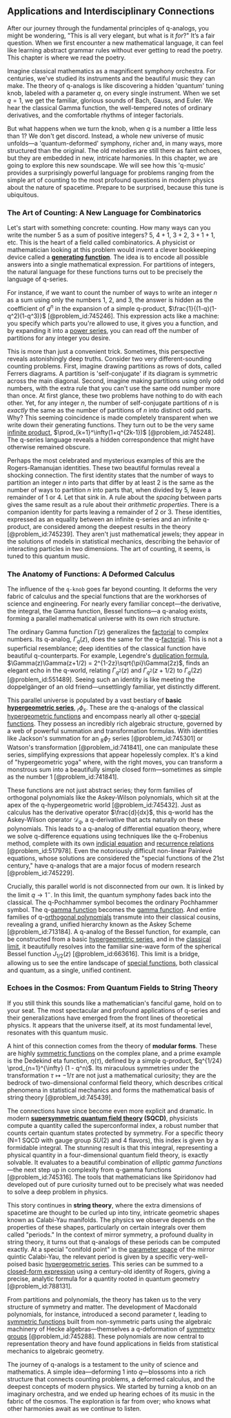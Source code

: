 ## Applications and Interdisciplinary Connections

After our journey through the fundamental principles of q-analogs, you might be wondering, "This is all very elegant, but what is it *for*?" It’s a fair question. When we first encounter a new mathematical language, it can feel like learning abstract grammar rules without ever getting to read the poetry. This chapter is where we read the poetry.

Imagine classical mathematics as a magnificent symphony orchestra. For centuries, we've studied its instruments and the beautiful music they can make. The theory of q-analogs is like discovering a hidden 'quantum' tuning knob, labeled with a parameter $q$, on every single instrument. When we set $q=1$, we get the familiar, glorious sounds of Bach, Gauss, and Euler. We hear the classical Gamma function, the well-tempered notes of ordinary derivatives, and the comfortable rhythms of integer factorials.

But what happens when we turn the knob, when $q$ is a number a little less than 1? We don't get discord. Instead, a whole new universe of music unfolds—a 'quantum-deformed' symphony, richer and, in many ways, more structured than the original. The old melodies are still there as faint echoes, but they are embedded in new, intricate harmonies. In this chapter, we are going to explore this new soundscape. We will see how this 'q-music' provides a surprisingly powerful language for problems ranging from the simple art of counting to the most profound questions in modern physics about the nature of spacetime. Prepare to be surprised, because this tune is ubiquitous.

### The Art of Counting: A New Language for Combinatorics

Let's start with something concrete: counting. How many ways can you write the number 5 as a sum of positive integers? $5$, $4+1$, $3+2$, $3+1+1$, etc. This is the heart of a field called combinatorics. A physicist or mathematician looking at this problem would invent a clever bookkeeping device called a **[generating function](@article_id:152210)**. The idea is to encode all possible answers into a single mathematical expression. For partitions of integers, the natural language for these functions turns out to be precisely the language of q-series.

For instance, if we want to count the number of ways to write an integer $n$ as a sum using only the numbers 1, 2, and 3, the answer is hidden as the coefficient of $q^n$ in the expansion of a simple q-product, $\frac{1}{(1-q)(1-q^2)(1-q^3)}$ [@problem_id:745246]. This expression acts like a machine: you specify which parts you're allowed to use, it gives you a function, and by expanding it into a [power series](@article_id:146342), you can read off the number of partitions for any integer you desire.

This is more than just a convenient trick. Sometimes, this perspective reveals astonishingly deep truths. Consider two very different-sounding counting problems. First, imagine drawing partitions as rows of dots, called Ferrers diagrams. A partition is 'self-conjugate' if its diagram is symmetric across the main diagonal. Second, imagine making partitions using only odd numbers, with the extra rule that you can't use the same odd number more than once. At first glance, these two problems have nothing to do with each other. Yet, for any integer $n$, the number of self-conjugate partitions of $n$ is *exactly* the same as the number of partitions of $n$ into distinct odd parts. Why? This seeming coincidence is made completely transparent when we write down their generating functions. They turn out to be the very same [infinite product](@article_id:172862), $\prod_{k=1}^\infty(1+q^{2k-1})$ [@problem_id:745248]. The q-series language reveals a hidden correspondence that might have otherwise remained obscure.

Perhaps the most celebrated and mysterious examples of this are the Rogers-Ramanujan identities. These two beautiful formulas reveal a shocking connection. The first identity states that the number of ways to partition an integer $n$ into parts that differ by at least 2 is the same as the number of ways to partition $n$ into parts that, when divided by 5, leave a remainder of 1 or 4. Let that sink in. A rule about the *spacing* between parts gives the same result as a rule about their *arithmetic properties*. There is a companion identity for parts leaving a remainder of 2 or 3. These identities, expressed as an equality between an infinite q-series and an infinite q-product, are considered among the deepest results in the theory [@problem_id:745239]. They aren't just mathematical jewels; they appear in the solutions of models in statistical mechanics, describing the behavior of interacting particles in two dimensions. The art of counting, it seems, is tuned to this quantum music.

### The Anatomy of Functions: A Deformed Calculus

The influence of the `q-knob` goes far beyond counting. It deforms the very fabric of calculus and the special functions that are the workhorses of science and engineering. For nearly every familiar concept—the derivative, the integral, the Gamma function, Bessel functions—a q-analog exists, forming a parallel mathematical universe with its own rich structure.

The ordinary Gamma function $\Gamma(z)$ generalizes the [factorial](@article_id:266143) to complex numbers. Its q-analog, $\Gamma_q(z)$, does the same for the q-[factorial](@article_id:266143). This is not a superficial resemblance; deep identities of the classical function have beautiful q-counterparts. For example, Legendre's [duplication formula](@article_id:173467), $\Gamma(z)\Gamma(z+1/2) = 2^{1-2z}\sqrt{\pi}\Gamma(2z)$, finds an elegant echo in the q-world, relating $\Gamma_{q^2}(z)$ and $\Gamma_{q^2}(z+1/2)$ to $\Gamma_q(2z)$ [@problem_id:551489]. Seeing such an identity is like meeting the doppelgänger of an old friend—unsettlingly familiar, yet distinctly different.

This parallel universe is populated by a vast bestiary of **basic [hypergeometric series](@article_id:192479)**, $_r\phi_s$. These are the q-analogs of the classical [hypergeometric functions](@article_id:184838) and encompass nearly all other q-[special functions](@article_id:142740). They possess an incredibly rich algebraic structure, governed by a web of powerful summation and transformation formulas. With identities like Jackson's summation for an $_8\phi_7$ series [@problem_id:745301] or Watson's transformation [@problem_id:741841], one can manipulate these series, simplifying expressions that appear hopelessly complex. It's a kind of "hypergeometric yoga" where, with the right moves, you can transform a monstrous sum into a beautifully simple closed form—sometimes as simple as the number 1 [@problem_id:741841].

These functions are not just abstract series; they form families of orthogonal polynomials like the Askey-Wilson polynomials, which sit at the apex of the q-hypergeometric world [@problem_id:745432]. Just as calculus has the derivative operator $\frac{d}{dx}$, this q-world has the Askey-Wilson operator $\mathcal{D}_q$, a q-derivative that acts naturally on these polynomials. This leads to a q-analog of differential equation theory, where we solve q-difference equations using techniques like the q-Frobenius method, complete with its own [indicial equation](@article_id:165461) and [recurrence relations](@article_id:276118) [@problem_id:517978]. Even the notoriously difficult non-linear Painlevé equations, whose solutions are considered the "special functions of the 21st century," have q-analogs that are a major focus of modern research [@problem_id:745229].

Crucially, this parallel world is not disconnected from our own. It is linked by the limit $q \to 1^-$. In this limit, the quantum symphony fades back into the classical. The q-Pochhammer symbol becomes the ordinary Pochhammer symbol. The q-[gamma function](@article_id:140927) becomes the [gamma function](@article_id:140927). And entire families of q-[orthogonal polynomials](@article_id:146424) transmute into their classical cousins, revealing a grand, unified hierarchy known as the Askey Scheme [@problem_id:713184]. A q-analog of the Bessel function, for example, can be constructed from a basic [hypergeometric series](@article_id:192479), and in the [classical limit](@article_id:148093), it beautifully resolves into the familiar sine-wave form of the spherical Bessel function $J_{1/2}(z)$ [@problem_id:663616]. This limit is a bridge, allowing us to see the entire landscape of [special functions](@article_id:142740), both classical and quantum, as a single, unified continent.

### Echoes in the Cosmos: From Quantum Fields to String Theory

If you still think this sounds like a mathematician's fanciful game, hold on to your seat. The most spectacular and profound applications of q-series and their generalizations have emerged from the front lines of theoretical physics. It appears that the universe itself, at its most fundamental level, resonates with this quantum music.

A hint of this connection comes from the theory of **modular forms**. These are highly [symmetric functions](@article_id:149262) on the complex plane, and a prime example is the Dedekind eta function, $\eta(\tau)$, defined by a simple q-product, $q^{1/24} \prod_{n=1}^{\infty} (1 - q^n)$. Its miraculous symmetries under the transformation $\tau \mapsto -1/\tau$ are not just a mathematical curiosity; they are the bedrock of two-dimensional conformal field theory, which describes critical phenomena in statistical mechanics and forms the mathematical basis of string theory [@problem_id:745439].

The connections have since become even more explicit and dramatic. In modern **[supersymmetric quantum field theory](@article_id:153172) (SQCD)**, physicists compute a quantity called the superconformal index, a robust number that counts certain quantum states protected by symmetry. For a specific theory (N=1 SQCD with gauge group $SU(2)$ and 4 flavors), this index is given by a formidable integral. The stunning result is that this integral, representing a physical quantity in a four-dimensional quantum field theory, is exactly solvable. It evaluates to a beautiful combination of *elliptic gamma functions*—the next step up in complexity from q-gamma functions [@problem_id:745316]. The tools that mathematicians like Spiridonov had developed out of pure curiosity turned out to be precisely what was needed to solve a deep problem in physics.

This story continues in **string theory**, where the extra dimensions of spacetime are thought to be curled up into tiny, intricate geometric shapes known as Calabi-Yau manifolds. The physics we observe depends on the properties of these shapes, particularly on certain integrals over them called "periods." In the context of mirror symmetry, a profound duality in string theory, it turns out that q-analogs of these periods can be computed exactly. At a special "conifold point" in the [parameter space](@article_id:178087) of the mirror quintic Calabi-Yau, the relevant period is given by a specific very-well-poised basic [hypergeometric series](@article_id:192479). This series can be summed to a [closed-form expression](@article_id:266964) using a century-old identity of Rogers, giving a precise, analytic formula for a quantity rooted in quantum geometry [@problem_id:788131].

From partitions and polynomials, the theory has taken us to the very structure of symmetry and matter. The development of Macdonald polynomials, for instance, introduced a second parameter $t$, leading to [symmetric functions](@article_id:149262) built from non-symmetric parts using the algebraic machinery of Hecke algebras—themselves a q-deformation of [symmetry groups](@article_id:145589) [@problem_id:745288]. These polynomials are now central to representation theory and have found applications in fields from statistical mechanics to algebraic geometry.

The journey of q-analogs is a testament to the unity of science and mathematics. A simple idea—deforming 1 into $q$—blossoms into a rich structure that connects counting problems, a deformed calculus, and the deepest concepts of modern physics. We started by turning a knob on an imaginary orchestra, and we ended up hearing echoes of its music in the fabric of the cosmos. The exploration is far from over; who knows what other harmonies await as we continue to listen.